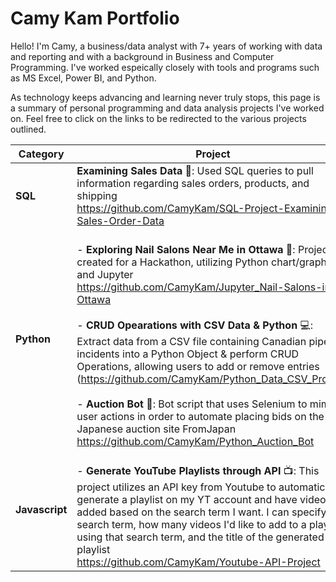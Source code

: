 # Camy Kam Portfolio
Hello! I'm Camy, a business/data analyst with 7+ years of working with data and reporting and with a background in Business and Computer Programming. 
I've worked espeically closely with tools and programs such as MS Excel, Power BI, and Python. 

As technology keeps advancing and learning never truly stops, this page is a summary of personal programming and data analysis projects I've worked on.
Feel free to click on the links to be redirected to the various projects outlined.

| Category  | Project |
| ------------- | ------------- |
| **SQL** | **Examining Sales Data** 🔎: Used SQL queries to pull information regarding sales orders, products, and shipping<br> https://github.com/CamyKam/SQL-Project-Examining-Sales-Order-Data<br>|
| **Python**  |<br> - **Exploring Nail Salons Near Me in Ottawa** 💅: Project created for a Hackathon, utilizing Python chart/graphs and Jupyter <br> https://github.com/CamyKam/Jupyter_Nail-Salons-in-Ottawa<br><br> - **CRUD Opearations with CSV Data & Python** 💻: Extract data from a CSV file containing Canadian pipeline incidents into a Python Object & perform CRUD Operations, allowing users to add or remove entries<br>(https://github.com/CamyKam/Python_Data_CSV_Project) <br><br> - **Auction Bot** 🤖: Bot script that uses Selenium to mimic user actions in order to automate placing bids on the Japanese auction site FromJapan <br>https://github.com/CamyKam/Python_Auction_Bot |
| **Javascript**  |<br> - **Generate YouTube Playlists through API** 📺: This project utilizes an API key from Youtube to automatically generate a playlist on my YT account and have videos added based on the search term I want. I can specify a search term, how many videos I'd like to add to a playlist using that search term, and the title of the generated playlist <br>https://github.com/CamyKam/Youtube-API-Project <br>|
